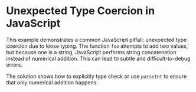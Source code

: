 # Unexpected Type Coercion in JavaScript
This example demonstrates a common JavaScript pitfall: unexpected type coercion due to loose typing.  The function `foo` attempts to add two values, but because one is a string, JavaScript performs string concatenation instead of numerical addition. This can lead to subtle and difficult-to-debug errors.

The solution shows how to explicitly type check or use `parseInt` to ensure that only numerical addition happens. 